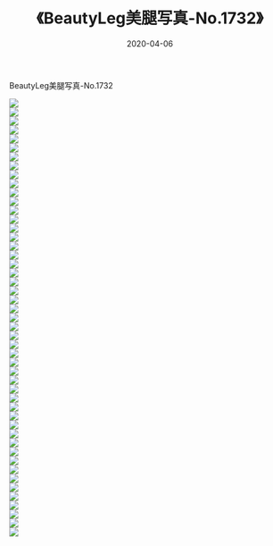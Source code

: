 ﻿---
layout: post
title:  《BeautyLeg美腿写真-No.1732》
date:   2020-04-06
img: http://img.660000.xyz/Sharelink/网络美图/2020/BeautyLeg美腿写真-No.1732/000.jpg
categories: [美女, 清纯, 唯美]
---

BeautyLeg美腿写真-No.1732

  ![](http://img.660000.xyz/Sharelink/网络美图/2020/BeautyLeg美腿写真-No.1732/001.jpg) <br> ![](http://img.660000.xyz/Sharelink/网络美图/2020/BeautyLeg美腿写真-No.1732/002.jpg) <br> ![](http://img.660000.xyz/Sharelink/网络美图/2020/BeautyLeg美腿写真-No.1732/003.jpg) <br> ![](http://img.660000.xyz/Sharelink/网络美图/2020/BeautyLeg美腿写真-No.1732/004.jpg) <br> ![](http://img.660000.xyz/Sharelink/网络美图/2020/BeautyLeg美腿写真-No.1732/005.jpg) <br> ![](http://img.660000.xyz/Sharelink/网络美图/2020/BeautyLeg美腿写真-No.1732/006.jpg) <br> ![](http://img.660000.xyz/Sharelink/网络美图/2020/BeautyLeg美腿写真-No.1732/007.jpg) <br> ![](http://img.660000.xyz/Sharelink/网络美图/2020/BeautyLeg美腿写真-No.1732/008.jpg) <br> ![](http://img.660000.xyz/Sharelink/网络美图/2020/BeautyLeg美腿写真-No.1732/009.jpg) <br> ![](http://img.660000.xyz/Sharelink/网络美图/2020/BeautyLeg美腿写真-No.1732/010.jpg) <br> ![](http://img.660000.xyz/Sharelink/网络美图/2020/BeautyLeg美腿写真-No.1732/011.jpg) <br> ![](http://img.660000.xyz/Sharelink/网络美图/2020/BeautyLeg美腿写真-No.1732/012.jpg) <br> ![](http://img.660000.xyz/Sharelink/网络美图/2020/BeautyLeg美腿写真-No.1732/013.jpg) <br> ![](http://img.660000.xyz/Sharelink/网络美图/2020/BeautyLeg美腿写真-No.1732/014.jpg) <br> ![](http://img.660000.xyz/Sharelink/网络美图/2020/BeautyLeg美腿写真-No.1732/015.jpg) <br> ![](http://img.660000.xyz/Sharelink/网络美图/2020/BeautyLeg美腿写真-No.1732/016.jpg) <br> ![](http://img.660000.xyz/Sharelink/网络美图/2020/BeautyLeg美腿写真-No.1732/017.jpg) <br> ![](http://img.660000.xyz/Sharelink/网络美图/2020/BeautyLeg美腿写真-No.1732/018.jpg) <br> ![](http://img.660000.xyz/Sharelink/网络美图/2020/BeautyLeg美腿写真-No.1732/019.jpg) <br> ![](http://img.660000.xyz/Sharelink/网络美图/2020/BeautyLeg美腿写真-No.1732/020.jpg) <br> ![](http://img.660000.xyz/Sharelink/网络美图/2020/BeautyLeg美腿写真-No.1732/021.jpg) <br> ![](http://img.660000.xyz/Sharelink/网络美图/2020/BeautyLeg美腿写真-No.1732/022.jpg) <br> ![](http://img.660000.xyz/Sharelink/网络美图/2020/BeautyLeg美腿写真-No.1732/023.jpg) <br> ![](http://img.660000.xyz/Sharelink/网络美图/2020/BeautyLeg美腿写真-No.1732/024.jpg) <br> ![](http://img.660000.xyz/Sharelink/网络美图/2020/BeautyLeg美腿写真-No.1732/025.jpg) <br> ![](http://img.660000.xyz/Sharelink/网络美图/2020/BeautyLeg美腿写真-No.1732/026.jpg) <br> ![](http://img.660000.xyz/Sharelink/网络美图/2020/BeautyLeg美腿写真-No.1732/027.jpg) <br> ![](http://img.660000.xyz/Sharelink/网络美图/2020/BeautyLeg美腿写真-No.1732/028.jpg) <br> ![](http://img.660000.xyz/Sharelink/网络美图/2020/BeautyLeg美腿写真-No.1732/029.jpg) <br> ![](http://img.660000.xyz/Sharelink/网络美图/2020/BeautyLeg美腿写真-No.1732/030.jpg) <br> ![](http://img.660000.xyz/Sharelink/网络美图/2020/BeautyLeg美腿写真-No.1732/031.jpg) <br> ![](http://img.660000.xyz/Sharelink/网络美图/2020/BeautyLeg美腿写真-No.1732/032.jpg) <br> ![](http://img.660000.xyz/Sharelink/网络美图/2020/BeautyLeg美腿写真-No.1732/033.jpg) <br> ![](http://img.660000.xyz/Sharelink/网络美图/2020/BeautyLeg美腿写真-No.1732/034.jpg) <br> ![](http://img.660000.xyz/Sharelink/网络美图/2020/BeautyLeg美腿写真-No.1732/035.jpg) <br> ![](http://img.660000.xyz/Sharelink/网络美图/2020/BeautyLeg美腿写真-No.1732/036.jpg) <br> ![](http://img.660000.xyz/Sharelink/网络美图/2020/BeautyLeg美腿写真-No.1732/037.jpg) <br> ![](http://img.660000.xyz/Sharelink/网络美图/2020/BeautyLeg美腿写真-No.1732/038.jpg) <br> ![](http://img.660000.xyz/Sharelink/网络美图/2020/BeautyLeg美腿写真-No.1732/039.jpg) <br> ![](http://img.660000.xyz/Sharelink/网络美图/2020/BeautyLeg美腿写真-No.1732/040.jpg) <br> ![](http://img.660000.xyz/Sharelink/网络美图/2020/BeautyLeg美腿写真-No.1732/041.jpg) <br> ![](http://img.660000.xyz/Sharelink/网络美图/2020/BeautyLeg美腿写真-No.1732/042.jpg) <br> ![](http://img.660000.xyz/Sharelink/网络美图/2020/BeautyLeg美腿写真-No.1732/043.jpg) <br> ![](http://img.660000.xyz/Sharelink/网络美图/2020/BeautyLeg美腿写真-No.1732/044.jpg) <br> ![](http://img.660000.xyz/Sharelink/网络美图/2020/BeautyLeg美腿写真-No.1732/045.jpg) <br> ![](http://img.660000.xyz/Sharelink/网络美图/2020/BeautyLeg美腿写真-No.1732/046.jpg) <br> ![](http://img.660000.xyz/Sharelink/网络美图/2020/BeautyLeg美腿写真-No.1732/047.jpg) <br> ![](http://img.660000.xyz/Sharelink/网络美图/2020/BeautyLeg美腿写真-No.1732/048.jpg) <br> ![](http://img.660000.xyz/Sharelink/网络美图/2020/BeautyLeg美腿写真-No.1732/049.jpg) <br>